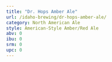 ```yaml
---
title: "Dr. Hops Amber Ale"
url: /idaho-brewing/dr-hops-amber-ale/
category: North American Ale
style: American-Style Amber/Red Ale
abv: 0
ibu: 0
srm: 0
upc: 0
---
```


